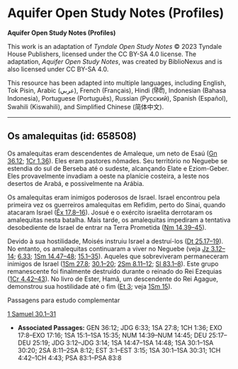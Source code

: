 # Aquifer Open Study Notes (Profiles)

**Aquifer Open Study Notes (Profiles)**

This work is an adaptation of *Tyndale Open Study Notes* © 2023 Tyndale House Publishers, licensed under the CC BY\-SA 4\.0 license. The adaptation, *Aquifer Open Study Notes*, was created by BiblioNexus and is also licensed under CC BY\-SA 4\.0\.

This resource has been adapted into multiple languages, including English, Tok Pisin, Arabic (عربي), French (Français), Hindi (हिंदी), Indonesian (Bahasa Indonesia), Portuguese (Português), Russian (Русский), Spanish (Español), Swahili (Kiswahili), and Simplified Chinese (简体中文).



--------------------------------

## Os amalequitas (id: 658508)

Os amalequitas eram descendentes de Amaleque, um neto de Esaú ([Gn 36\.12](https://ref.ly/Gen36:12); [1Cr 1\.36](https://ref.ly/1Chr1:36)). Eles eram pastores nômades. Seu território no Neguebe se estendia do sul de Berseba até o sudeste, alcançando Elate e Eziom\-Geber. Eles provavelmente invadiam a oeste na planície costeira, a leste nos desertos de Arabá, e possivelmente na Arábia.

Os amalequitas eram inimigos poderosos de Israel. Israel encontrou pela primeira vez os guerreiros amalequitas em Refidim, perto do Sinai, quando atacaram Israel ([Êx 17\.8–16](https://ref.ly/Exod17:8-Exod17:16)). Josué e o exército israelita derrotaram os amalequitas nesta batalha. Mais tarde, os amalequitas impediram a tentativa desobediente de Israel de entrar na Terra Prometida ([Nm 14\.39–45](https://ref.ly/Num14:39-Num14:45)).

Devido à sua hostilidade, Moisés instruiu Israel a destruí\-los ([Dt 25\.17–19](https://ref.ly/Deut25:17-Deut25:19)). No entanto, os amalequitas continuaram a viver no Neguebe (veja [Jz 3\.12–14](https://ref.ly/Judg3:12-Judg3:14); [6\.33](https://ref.ly/Judg6:33); [1Sm 14\.47–48](https://ref.ly/1Sam14:47-1Sam14:48); [15\.1–35](https://ref.ly/1Sam15:1-1Sam15:35)). Aqueles que sobreviveram permaneceram inimigos de Israel ([1Sm 27\.8](https://ref.ly/1Sam27:8); [30\.1–20](https://ref.ly/1Sam30:1-1Sam30:20); [2Sm 8\.11–12](https://ref.ly/2Sam8:11-2Sam8:12); [Sl 83\.1–8](https://ref.ly/Ps83:1-Ps83:8)). Este grupo remanescente foi finalmente destruído durante o reinado do Rei Ezequias ([1Cr 4\.42–43](https://ref.ly/1Chr4:42-1Chr4:43)). No livro de Ester, Hamã, um descendente do Rei Agague, demonstrou sua hostilidade até o fim ([Et 3](https://ref.ly/Esth3:1-Esth3:15); veja [1Sm 15](https://ref.ly/1Sam15:1-1Sam15:35)).

Passagens para estudo complementar

[1 Samuel 30\.1–31](https://ref.ly/1Sam30:1-1Sam30:31)

* **Associated Passages:** GEN 36:12; JDG 6:33; 1SA 27:8; 1CH 1:36; EXO 17:8–EXO 17:16; 1SA 15:1–1SA 15:35; NUM 14:39–NUM 14:45; DEU 25:17–DEU 25:19; JDG 3:12–JDG 3:14; 1SA 14:47–1SA 14:48; 1SA 30:1–1SA 30:20; 2SA 8:11–2SA 8:12; EST 3:1–EST 3:15; 1SA 30:1–1SA 30:31; 1CH 4:42–1CH 4:43; PSA 83:1–PSA 83:8

